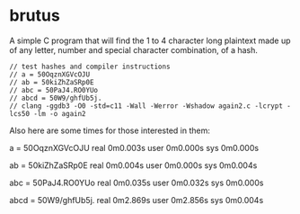 # brutus
A simple C program that will find the 1 to 4 character long plaintext made up of any letter,  number and special character combination, of a hash.

    // test hashes and compiler instructions 
    // a = 50OqznXGVcOJU
    // ab = 50kiZhZaSRp0E
    // abc = 50PaJ4.RO0YUo
    // abcd = 50W9/ghfUb5j.
    // clang -ggdb3 -O0 -std=c11 -Wall -Werror -Wshadow again2.c -lcrypt -lcs50 -lm -o again2
    
Also here are some times for those interested in them:

a = 50OqznXGVcOJU
real    0m0.003s
user    0m0.000s
sys     0m0.000s

ab = 50kiZhZaSRp0E
real    0m0.004s
user    0m0.000s
sys     0m0.004s

abc = 50PaJ4.RO0YUo
real    0m0.035s
user    0m0.032s
sys     0m0.000s

abcd = 50W9/ghfUb5j.
real    0m2.869s
user    0m2.856s
sys     0m0.004s

